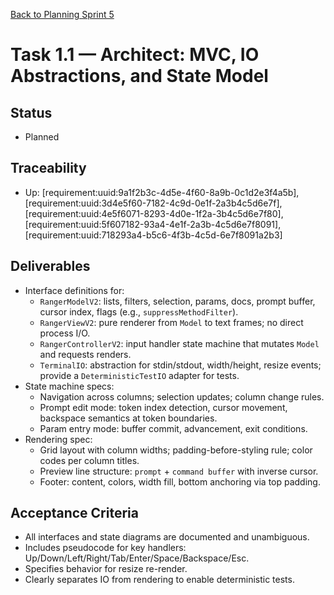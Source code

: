 [Back to Planning Sprint 5](./planning.md)

# Task 1.1 — Architect: MVC, IO Abstractions, and State Model

## Status
- Planned

## Traceability
- Up: [requirement:uuid:9a1f2b3c-4d5e-4f60-8a9b-0c1d2e3f4a5b], [requirement:uuid:3d4e5f60-7182-4c9d-0e1f-2a3b4c5d6e7f], [requirement:uuid:4e5f6071-8293-4d0e-1f2a-3b4c5d6e7f80], [requirement:uuid:5f607182-93a4-4e1f-2a3b-4c5d6e7f8091], [requirement:uuid:718293a4-b5c6-4f3b-4c5d-6e7f8091a2b3]

## Deliverables
- Interface definitions for:
  - `RangerModelV2`: lists, filters, selection, params, docs, prompt buffer, cursor index, flags (e.g., `suppressMethodFilter`).
  - `RangerViewV2`: pure renderer from `Model` to text frames; no direct process I/O.
  - `RangerControllerV2`: input handler state machine that mutates `Model` and requests renders.
  - `TerminalIO`: abstraction for stdin/stdout, width/height, resize events; provide a `DeterministicTestIO` adapter for tests.
- State machine specs:
  - Navigation across columns; selection updates; column change rules.
  - Prompt edit mode: token index detection, cursor movement, backspace semantics at token boundaries.
  - Param entry mode: buffer commit, advancement, exit conditions.
- Rendering spec:
  - Grid layout with column widths; padding-before-styling rule; color codes per column titles.
  - Preview line structure: `prompt` + `command buffer` with inverse cursor.
  - Footer: content, colors, width fill, bottom anchoring via top padding.

## Acceptance Criteria
- All interfaces and state diagrams are documented and unambiguous.
- Includes pseudocode for key handlers: Up/Down/Left/Right/Tab/Enter/Space/Backspace/Esc.
- Specifies behavior for resize re-render.
- Clearly separates IO from rendering to enable deterministic tests.